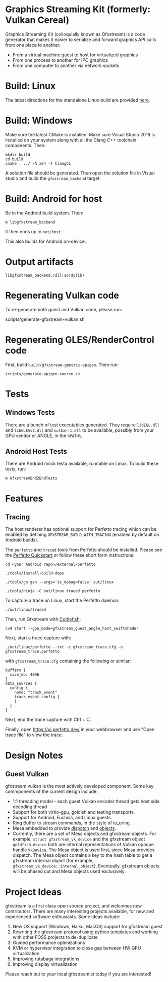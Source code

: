 # Graphics Streaming Kit (formerly: Vulkan Cereal)

Graphics Streaming Kit (colloquially known as Gfxstream) is a code generator
that makes it easier to serialize and forward graphics API calls from one place
to another:

-   From a virtual machine guest to host for virtualized graphics
-   From one process to another for IPC graphics
-   From one computer to another via network sockets

# Build: Linux

The latest directions for the standalone Linux build are provided
[here](https://crosvm.dev/book/appendix/rutabaga_gfx.html).

# Build: Windows

Make sure the latest CMake is installed. Make sure Visual Studio 2019 is
installed on your system along with all the Clang C++ toolchain components.
Then:

```
mkdir build
cd build
cmake . ../ -A x64 -T ClangCL
```

A solution file should be generated. Then open the solution file in Visual
studio and build the `gfxstream_backend` target.

# Build: Android for host

Be in the Android build system. Then:

```
m libgfxstream_backend
```

It then ends up in `out/host`

This also builds for Android on-device.

# Output artifacts

```
libgfxstream_backend.(dll|so|dylib)
```

# Regenerating Vulkan code

To re-generate both guest and Vulkan code, please run:

scripts/generate-gfxstream-vulkan.sh

# Regenerating GLES/RenderControl code

First, build `build/gfxstream-generic-apigen`. Then run:

```
scripts/generate-apigen-source.sh
```

# Tests

## Windows Tests

There are a bunch of test executables generated. They require `libEGL.dll` and
`libGLESv2.dll` and `vulkan-1.dll` to be available, possibly from your GPU
vendor or ANGLE, in the `%PATH%`.

## Android Host Tests

There are Android mock testa available, runnable on Linux. To build these tests,
run:

```
m GfxstreamEnd2EndTests
```

# Features

## Tracing

The host renderer has optional support for Perfetto tracing which can be enabled
by defining `GFXSTREAM_BUILD_WITH_TRACING` (enabled by default on Android
builds).

The `perfetto` and `traced` tools from Perfetto should be installed. Please see
the [Perfetto Quickstart](https://perfetto.dev/docs/quickstart/linux-tracing) or
follow these short form instructions:

```
cd <your Android repo>/external/perfetto

./tools/install-build-deps

./tools/gn gen --args='is_debug=false' out/linux

./tools/ninja -C out/linux traced perfetto
```

To capture a trace on Linux, start the Perfetto daemon:

```
./out/linux/traced
```

Then, run Gfxstream with
[Cuttlefish](https://source.android.com/docs/devices/cuttlefish):

```
cvd start --gpu_mode=gfxstream_guest_angle_host_swiftshader
```

Next, start a trace capture with:

```
./out/linux/perfetto --txt -c gfxstream_trace.cfg -o gfxstream_trace.perfetto
```

with `gfxstream_trace.cfg` containing the following or similar:

```
buffers {
  size_kb: 4096
}
data_sources {
  config {
    name: "track_event"
    track_event_config {
    }
  }
}
```

Next, end the trace capture with Ctrl + C.

Finally, open https://ui.perfetto.dev/ in your webbrowser and use "Open trace
file" to view the trace.

# Design Notes

## Guest Vulkan

gfxstream vulkan is the most actively developed component. Some key commponents
of the current design include:

-   1:1 threading model - each guest Vulkan encoder thread gets host side
    decoding thread
-   Support for both virtio-gpu, goldish and testing transports.
-   Support for Android, Fuchsia, and Linux guests.
-   Ring Buffer to stream commands, in the style of io_uring.
-   Mesa embedded to provide
    [dispatch](https://gitlab.freedesktop.org/mesa/mesa/-/blob/main/docs/vulkan/dispatch.rst)
    and
    [objects](https://gitlab.freedesktop.org/mesa/mesa/-/blob/main/docs/vulkan/base-objs.rst).
-   Currently, there are a set of Mesa objects and gfxstream objects. For
    example, `struct gfxstream_vk_device` and the gfxstream object
    `goldfish_device` both are internal representations of Vulkan opaque handle
    `VkDevice`. The Mesa object is used first, since Mesa provides dispatch. The
    Mesa object contains a key to the hash table to get a gfxstream internal
    object (for example, `gfxstream_vk_device::internal_object`). Eventually,
    gfxstream objects will be phased out and Mesa objects used exclusively.

# Project Ideas
gfxstream is a first class open source project, and welcomes new contributors.
There are many interesting projects available, for new and experienced software
enthusiasts.  Some ideas include:

1) New OS support (Windows, Haiku, MacOS) support for gfxstream guest
2) Rewriting the gfxstream protocol using python templates and working
   with other FOSS projects to de-duplicate
3) Guided performance optimizations
4) KVM or hypervisor integration to close gap between HW GPU virtualization
5) Improving rutabaga integrations
6) Improving display virtualization

Please reach out to your local gfxstreamist today if you are interested!
